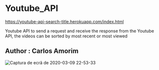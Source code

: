 # Youtube_API

https://youtube-api-search-title.herokuapp.com/index.html

Youtube API to send a request and receive the response from the Youtube API, the videos
can be sorted by most recent or most viewed

## Author : Carlos Amorim



![Captura de ecrã de 2020-03-09 22-53-33](https://user-images.githubusercontent.com/37440264/76264204-02fd7d80-6259-11ea-82d0-d4c758b65d2a.png)
